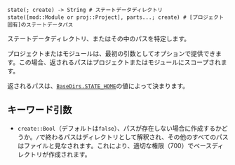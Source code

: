 ```
state(; create) -> String # ステートデータディレクトリ
state([mod::Module or proj::Project], parts...; create) # [プロジェクト固有]のステートデータパス
```

ステートデータディレクトリ、またはその中のパスを特定します。

プロジェクトまたはモジュールは、最初の引数としてオプションで提供できます。この場合、返されるパスはプロジェクトまたはモジュールにスコープされます。

返されるパスは、[`BaseDirs.STATE_HOME`](@ref)の値によって決まります。

## キーワード引数

  * `create::Bool`（デフォルトは`false`）、パスが存在しない場合に作成するかどうか。`/`で終わるパスはディレクトリとして解釈され、その他のすべてのパスはファイルと見なされます。これにより、適切な権限（700）でベースディレクトリが作成されます。

